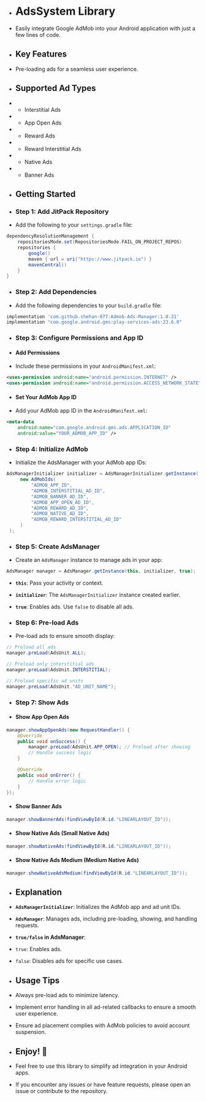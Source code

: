 * # AdsSystem Library
* Easily integrate Google AdMob into your Android application with just a few lines of code.

* ## Key Features
* Pre-loading ads for a seamless user experience.

* ## Supported Ad Types
* - Interstitial Ads
* - App Open Ads
* - Reward Ads
* - Reward Interstitial Ads
* - Native Ads
* - Banner Ads

* ## Getting Started

* ### Step 1: Add JitPack Repository
* Add the following to your `settings.gradle` file:

```gradle
dependencyResolutionManagement {
    repositoriesMode.set(RepositoriesMode.FAIL_ON_PROJECT_REPOS)
    repositories {
        google()
        maven { url = uri("https://www.jitpack.io") }
        mavenCentral()
    }
}
```

* ### Step 2: Add Dependencies
* Add the following dependencies to your `build.gradle` file:

```gradle
implementation 'com.github.shehan-077:Admob-Ads-Manager:1.0.31'
implementation "com.google.android.gms:play-services-ads:23.6.0"
```

* ### Step 3: Configure Permissions and App ID

* #### Add Permissions
* Include these permissions in your `AndroidManifest.xml`:

```xml
<uses-permission android:name="android.permission.INTERNET" />
<uses-permission android:name="android.permission.ACCESS_NETWORK_STATE" />
```

* #### Set Your AdMob App ID
* Add your AdMob app ID in the `AndroidManifest.xml`:

```xml
<meta-data
    android:name="com.google.android.gms.ads.APPLICATION_ID"
    android:value="YOUR_ADMOB_APP_ID" />
```

* ### Step 4: Initialize AdMob
* Initialize the AdsManager with your AdMob app IDs:

```java
AdsManagerInitializer initializer = AdsManagerInitializer.getInstance(
     new AdMobIds(
         "ADMOB_APP_ID", 
         "ADMOB_INTERSTITIAL_AD_ID", 
         "ADMOB_BANNER_AD_ID", 
         "ADMOB_APP_OPEN_AD_ID",
         "ADMOB_REWARD_AD_ID", 
         "ADMOB_NATIVE_AD_ID", 
         "ADMOB_REWARD_INTERSTITIAL_AD_ID"
     )
 );
```

* ### Step 5: Create AdsManager
* Create an `AdsManager` instance to manage ads in your app:

```java
AdsManager manager = AdsManager.getInstance(this, initializer, true);
```

* **`this`**: Pass your activity or context.
* **`initializer`**: The `AdsManagerInitializer` instance created earlier.
* **`true`**: Enables ads. Use `false` to disable all ads.

* ### Step 6: Pre-load Ads
* Pre-load ads to ensure smooth display:

```java
// Preload all ads
manager.preLoad(AdsUnit.ALL);

// Preload only interstitial ads
manager.preLoad(AdsUnit.INTERSTITIAL);

// Preload specific ad units
manager.preLoad(AdsUnit."AD_UNIT_NAME");
```

* ### Step 7: Show Ads

* #### Show App Open Ads
```java
manager.showAppOpenAds(new RequestHandler() {
    @Override
    public void onSuccess() {
        manager.preLoad(AdsUnit.APP_OPEN); // Preload after showing
        // Handle success logic
    }

    @Override
    public void onError() {
        // Handle error logic
    }
});
```

* #### Show Banner Ads
```java
manager.showBannerAds(findViewById(R.id."LINEARLAYOUT_ID"));
```

* #### Show Native Ads (Small Native Ads)
```java
manager.showNativeAds(findViewById(R.id."LINEARLAYOUT_ID"));
```
* #### Show Native Ads Medium (Medium Native Ads)
```java
manager.showNativeAdsMedium(findViewById(R.id."LINEARLAYOUT_ID"));
```

* ## Explanation
* **`AdsManagerInitializer`**: Initializes the AdMob app and ad unit IDs.
* **`AdsManager`**: Manages ads, including pre-loading, showing, and handling requests.
* **`true/false` in AdsManager**:
*   `true`: Enables ads.
*   `false`: Disables ads for specific use cases.

* ## Usage Tips
* Always pre-load ads to minimize latency.
* Implement error handling in all ad-related callbacks to ensure a smooth user experience.
* Ensure ad placement complies with AdMob policies to avoid account suspension.

* ## Enjoy! 🎉
* Feel free to use this library to simplify ad integration in your Android apps.
* If you encounter any issues or have feature requests, please open an issue or contribute to the repository.
